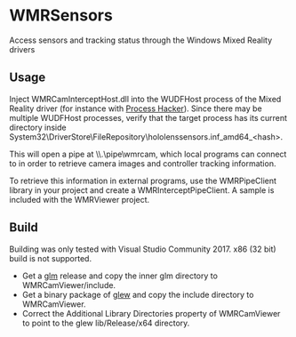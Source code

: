 # WMRSensors
Access sensors and tracking status through the Windows Mixed Reality drivers

## Usage
Inject WMRCamInterceptHost.dll into the WUDFHost process of the Mixed Reality driver (for instance with [Process Hacker](https://processhacker.sourceforge.io/)).
Since there may be multiple WUDFHost processes, verify that the target process has its current directory inside System32\\DriverStore\\FileRepository\\hololenssensors.inf_amd64_\<hash\>.

This will open a pipe at \\\\.\\pipe\\wmrcam, which local programs can connect to in order to retrieve camera images and controller tracking information. 

To retrieve this information in external programs, use the WMRPipeClient library in your project and create a WMRInterceptPipeClient. A sample is included with the WMRViewer project.

## Build
Building was only tested with Visual Studio Community 2017. x86 (32 bit) build is not supported.
- Get a [glm](https://github.com/g-truc/glm) release and copy the inner glm directory to WMRCamViewer/include.
- Get a binary package of [glew](http://glew.sourceforge.net/) and copy the include directory to WMRCamViewer.
- Correct the Additional Library Directories property of WMRCamViewer to point to the glew lib/Release/x64 directory.
